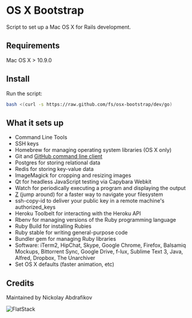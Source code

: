 # OS X Bootstrap

Script to set up a Mac OS X for Rails development.

## Requirements

Mac OS X > 10.9.0

## Install

Run the script:

```bash
bash <(curl -s https://raw.github.com/fs/osx-bootstrap/dev/go)
```

## What it sets up

* Command Line Tools
* SSH keys
* Homebrew for managing operating system libraries (OS X only)
* Git and [GitHub command line client](http://owenou.com/gh/)
* Postgres for storing relational data
* Redis for storing key-value data
* ImageMagick for cropping and resizing images
* Qt for headless JavaScript testing via Capybara Webkit
* Watch for periodically executing a program and displaying the output
* [Z](https://github.com/rupa/z) (jump around) for a faster way to navigate your filesystem
* ssh-copy-id to deliver your public key in a remote machine's authorized_keys
* Heroku Toolbelt for interacting with the Heroku API
* Rbenv for managing versions of the Ruby programming language
* Ruby Build for installing Rubies
* Ruby stable for writing general-purpose code
* Bundler gem for managing Ruby libraries
* Software: iTerm2, HipChat, Skype, Google Chrome, Firefox, Balsamiq Mockups,
  Bittorrent Sync, Google Drive, f-lux, Sublime Text 3, Java, Alfred, Dropbox, The Unarchiver
* Set OS X defaults (faster animation, etc)

## Credits

Maintained by Nickolay Abdrafikov

![FlatStack](http://www.flatstack.com/assets/images/logo.png)

